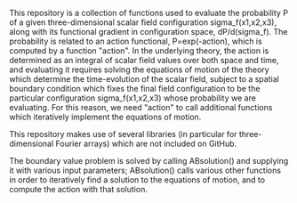 This repository is a collection of functions used to evaluate the probability P of a given three-dimensional scalar field configuration sigma_f(x1,x2,x3), along with its functional gradient in configuration space, dP/d(sigma_f). The probability is related to an action functional, P=exp(-action), which is computed by a function "action". In the underlying theory, the action is determined as an integral of scalar field values over both space and time, and evaluating it requires solving the equations of motion of the theory which determine the time-evolution of the scalar field, subject to a spatial boundary condition which fixes the final field configuration to be the particular configuration sigma_f(x1,x2,x3) whose probability we are evaluating. For this reason, we need "action" to call additional functions which iteratively implement the equations of motion.

This repository makes use of several libraries (in particular for three-dimensional Fourier arrays) which are not included on GitHub.

The boundary value problem is solved by calling ABsolution() and supplying it with various input parameters; ABsolution() calls various other functions in order to iteratively find a solution to the equations of motion, and to compute the action with that solution.
